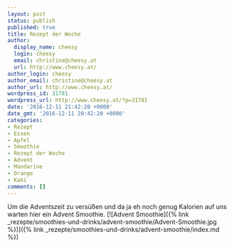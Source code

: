 ```yaml
---
layout: post
status: publish
published: true
title: Rezept der Woche
author:
  display_name: cheesy
  login: cheesy
  email: christine@cheesy.at
  url: http://www.cheesy.at/
author_login: cheesy
author_email: christine@cheesy.at
author_url: http://www.cheesy.at/
wordpress_id: 31781
wordpress_url: http://www.cheesy.at/?p=31781
date: '2016-12-11 21:42:20 +0000'
date_gmt: '2016-12-11 20:42:20 +0000'
categories:
- Rezept
- Essen
- Apfel
- Smoothie
- Rezept der Woche
- Advent
- Mandarine
- Orange
- Kaki
comments: []
---
```

Um die Adventszeit zu versüßen und da ja eh noch genug Kalorien auf uns warten hier ein Advent Smoothie.
[![Advent Smoothie]({% link _rezepte/smoothies-und-drinks/advent-smoothie/Advent-Smoothie.jpg %})]({% link _rezepte/smoothies-und-drinks/advent-smoothie/index.md %})
